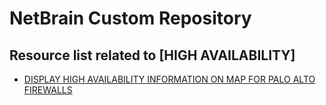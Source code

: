 # NetBrain Custom Repository

## Resource list related to [HIGH AVAILABILITY]


* [DISPLAY HIGH AVAILABILITY INFORMATION ON MAP FOR PALO ALTO FIREWALLS](display%20high%20availability%20information%20on%20map%20for%20palo%20alto%20firewalls/)
